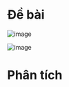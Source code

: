 # Đề bài
![image](https://github.com/VanHoang110802/Competitive_Programming/assets/108053955/1cca3f16-fa3c-4890-a23a-e0bb0356c3db)

![image](https://github.com/VanHoang110802/Competitive_Programming/assets/108053955/b3040c72-7169-479d-9e71-4c2009c7c478)

# Phân tích
